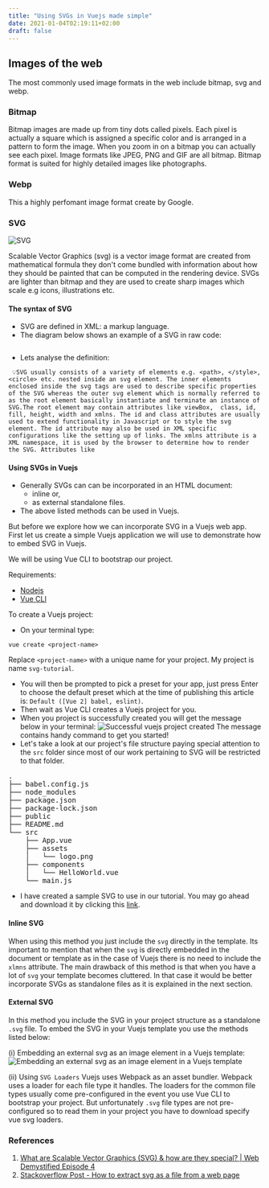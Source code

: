 ```yaml
---
title: "Using SVGs in Vuejs made simple"
date: 2021-01-04T02:19:11+02:00
draft: false
---
```


## Images of the web

The most commonly used image formats in the web include bitmap, svg and webp.

### Bitmap

Bitmap images are made up from tiny dots called pixels. Each pixel is actually a square which is assigned a specific color and is arranged in a pattern to form the image. When you zoom in on a bitmap you can actually see each pixel. Image formats like JPEG, PNG and GIF are all bitmap. Bitmap format is suited for highly detailed images like photographs.

### Webp

This a highly perfomant image format create by Google.

### SVG

![SVG](https://res.cloudinary.com/di70zcupa/image/upload/v1611902092/svg-pic_qexrsj.png)

Scalable Vector Graphics (svg) is a vector image format are created from mathematical formula they don't come bundled with information about how they should be painted that can be computed in the rendering device. SVGs are lighter than bitmap and they are used to create sharp images which scale e.g icons, illustrations etc.

#### The syntax of SVG
- SVG are defined in XML: a markup language.
- The diagram below shows an example of a SVG in raw code:

<img src="https://res.cloudinary.com/di70zcupa/image/upload/v1610570036/svg-sample_k7bupk.png" alt="">

- Lets analyse the definition:

`
💡SVG usually consists of a variety of elements e.g. <path>, </style>,<circle> etc. nested inside an svg element. The inner elements enclosed inside the svg tags are used to describe specific properties of the SVG whereas the outer svg element which is normally referred to as the root element basically instantiate and terminate an instance of SVG.The root element may contain attributes like viewBox,  class, id, fill, height, width and xmlns. The id and class attributes are usually used to extend functionality in Javascript or to style the svg element. The id attribute may also be used in XML specific configurations like the setting up of links. The xmlns attribute is a XML namespace, it is used by the browser to determine how to render the SVG. Attributes like`

#### Using SVGs in Vuejs

- Generally SVGs can can be incorporated in an HTML document:
    - inline or,
    - as external standalone files.
- The above listed methods can be used in Vuejs.

But before we explore how we can incorporate SVG in a Vuejs web app. First let us create a simple Vuejs application we will use to demonstrate how to embed SVG in Vuejs.

We will be using Vue CLI to bootstrap our project.

Requirements:

- [Nodejs](https://nodejs.org/en/)
- [Vue CLI](https://cli.vuejs.org/)

To create a Vuejs project:
- On your terminal type:
```
vue create <project-name>
```
Replace `<project-name>` with a unique name for your project. My project is name `svg-tutorial`.
- You will then be prompted to pick a preset for your app, just press Enter to choose the default preset which at the time of publishing this article is: `Default ([Vue 2] babel, eslint)`.
- Then wait as Vue CLI creates a Vuejs project for you.
- When you project is successfully created you will get the message below in your terminal:
![Successful vuejs project created](https://res.cloudinary.com/di70zcupa/image/upload/v1611909294/sucesssful-vuejs-install_ddlvl7.png)
The message contains handy command to get you started!
- Let's take a look at our project's file structure paying special attention to the `src` folder since most of our work pertaining to SVG will be restricted to that folder.

<pre>
.
├── babel.config.js
├── node_modules
├── package.json
├── package-lock.json
├── public
├── README.md
└── src
    ├── App.vue
    ├── assets
    │   └── logo.png
    ├── components
    │   └── HelloWorld.vue
    └── main.js
</pre>

- I have created a sample SVG to use in our tutorial. You may go ahead and download it by clicking this 
<a href="/posts/css/svg-sample.svg" download="Using SVG in Vuejs" class="article-link">link</a>.

#### Inline SVG
When using this method you just include the `svg` directly in the template. Its important to mention that when the `svg` is directly embedded in the document or template as in the case of Vuejs there is no need to include the `xlmns` attribute. The main drawback of this method is that when you have a lot of `svg` your template becomes cluttered. In that case it would be better incorporate SVGs as standalone files as it is explained in the next section.
#### External SVG
In this method you include the SVG in your project structure as a standalone `.svg` file. To embed the SVG in your Vuejs template you use the methods listed below:

(i) Embedding an external svg as an image element in a Vuejs template:
![Embedding an external svg as an image element in a Vuejs template](https://res.cloudinary.com/di70zcupa/image/upload/v1611904084/svg-img-implementantion_bhxx8s.png)

(ii) Using `SVG Loaders`
Vuejs uses Webpack as an asset bundler. Webpack uses a loader for each file type it handles. The loaders for the common file types usually come pre-configured in the event you use Vue CLI to bootstrap your project. But unfortunately `.svg` file types are not pre-configured so to read them in your project you have to download specify vue svg loaders.


### References
1. <a href="https://youtu.be/hA7ESX7FsE4" class="article-link">What are Scalable Vector Graphics (SVG) & how are they special? | Web Demystified Episode 4<a>
2. <a href="https://stackoverflow.com/questions/43804171/how-to-extract-svg-as-file-from-web-page/43804258" class="article-link">Stackoverflow Post - How to extract svg as a file from a web page <a>
